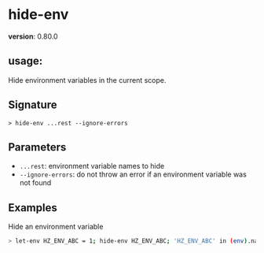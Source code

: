 # hide-env

**version**: 0.80.0

## **usage**:

Hide environment variables in the current scope.

## Signature

`> hide-env ...rest --ignore-errors`

## Parameters

- `...rest`: environment variable names to hide
- `--ignore-errors`: do not throw an error if an environment variable was not found

## Examples

Hide an environment variable

```bash
> let-env HZ_ENV_ABC = 1; hide-env HZ_ENV_ABC; 'HZ_ENV_ABC' in (env).name
```
